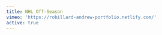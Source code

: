 ```yaml
---
title: NHL Off-Season
vimeo: 'https://robillard-andrew-portfolio.netlify.com/'
active: true
---
```


